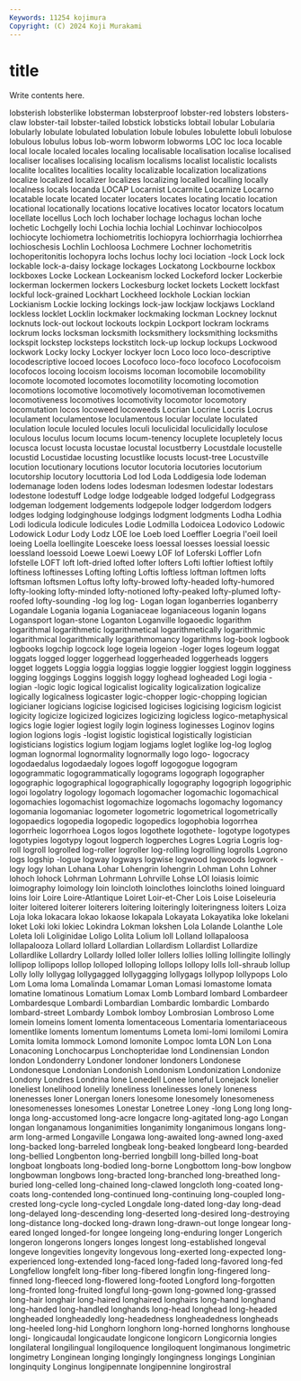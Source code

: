 ```yaml
---
Keywords: 11254 kojimura
Copyright: (C) 2024 Koji Murakami
---
```


# title

Write contents here.



lobsterish lobsterlike lobsterman
lobsterproof lobster-red lobsters lobsters-claw lobster-tail lobster-tailed lobstick lobsticks lobtail lobular
Lobularia lobularly lobulate lobulated lobulation lobule lobules lobulette lobuli lobulose
lobulous lobulus lobus lob-worm lobworm lobworms LOC loc loca locable
local locale localed locales localing localisable localisation localise localised localiser
localises localising localism localisms localist localistic localists localite localites localities
locality localizable localization localizations localize localized localizer localizes localizing localled
localling locally localness locals locanda LOCAP Locarnist Locarnite Locarnize Locarno
locatable locate located locater locaters locates locating locatio location locational
locationally locations locative locatives locator locators locatum locellate locellus Loch
loch lochaber lochage lochagus lochan loche lochetic Lochgelly lochi Lochia
lochia lochial Lochinvar lochiocolpos lochiocyte lochiometra lochiometritis lochiopyra lochiorrhagia lochiorrhea
lochioschesis Lochlin Lochloosa Lochmere Lochner lochometritis lochoperitonitis lochopyra lochs lochus
lochy loci lociation -lock Lock lock lockable lock-a-daisy lockage lockages
Lockatong Lockbourne lockbox lockboxes Locke Lockean Lockeanism locked Lockeford locker
Lockerbie lockerman lockermen lockers Lockesburg locket lockets Lockett lockfast lockful
lock-grained Lockhart Lockheed lockhole Lockian lockian Lockianism Lockie locking lockings
lock-jaw lockjaw lockjaws Lockland lockless locklet Locklin lockmaker lockmaking lockman
Lockney locknut locknuts lock-out lockout lockouts lockpin Lockport lockram lockrams
lockrum locks locksman locksmith locksmithery locksmithing locksmiths lockspit lockstep locksteps
lockstitch lock-up lockup lockups Lockwood lockwork Locky locky Lockyer lockyer
locn Loco loco loco-descriptive locodescriptive locoed locoes Locofoco loco-foco locofoco
Locofocoism locofocos locoing locoism locoisms locoman locomobile locomobility locomote locomoted
locomotes locomotility locomoting locomotion locomotions locomotive locomotively locomotiveman locomotivemen locomotiveness
locomotives locomotivity locomotor locomotory locomutation locos locoweed locoweeds Locrian Locrine
Locris Locrus loculament loculamentose loculamentous locular loculate loculated loculation locule
loculed locules loculi loculicidal loculicidally loculose loculous loculus locum locums
locum-tenency locuplete locupletely locus locusca locust locusta locustae locustal locustberry
Locustdale locustelle locustid Locustidae locusting locustlike locusts locust-tree Locustville locution
locutionary locutions locutor locutoria locutories locutorium locutorship locutory locuttoria Lod
lod Loda Loddigesia lode lodeman lodemanage loden lodens lodes lodesman
lodesmen lodestar lodestars lodestone lodestuff Lodge lodge lodgeable lodged lodgeful
Lodgegrass lodgeman lodgement lodgements lodgepole lodger lodgerdom lodgers lodges lodging
lodginghouse lodgings lodgment lodgments Lodha Lodhia Lodi lodicula lodicule lodicules
Lodie Lodmilla Lodoicea Lodovico Lodowic Lodowick Lodur Lody Lodz LOE
loe Loeb loed Loeffler Loegria l'oeil loeil loeing Loella loellingite
Loesceke loess loessal loesses loessial loessic loessland loessoid Loewe Loewi
Loewy LOF lof Loferski Loffler Lofn lofstelle LOFT loft loft-dried
lofted lofter lofters Lofti loftier loftiest loftily loftiness loftinesses Lofting
lofting Loftis loftless loftman loftmen lofts loftsman loftsmen Loftus lofty
lofty-browed lofty-headed lofty-humored lofty-looking lofty-minded lofty-notioned lofty-peaked lofty-plumed lofty-roofed lofty-sounding
-log log log- Logan logan loganberries loganberry Logandale Logania logania
Loganiaceae loganiaceous loganin logans Logansport logan-stone Loganton Loganville logaoedic logarithm
logarithmal logarithmetic logarithmetical logarithmetically logarithmic logarithmical logarithmically logarithmomancy logarithms log-book
logbook logbooks logchip logcock loge logeia logeion -loger loges logeum
loggat loggats logged logger loggerhead loggerheaded loggerheads loggers logget loggets
Loggia loggia loggias loggie loggier loggiest loggin logginess logging loggings
Loggins loggish loggy loghead logheaded Logi logia -logian -logic logic
logical logicalist logicality logicalization logicalize logically logicalness logicaster logic-chopper logic-chopping
logician logicianer logicians logicise logicised logicises logicising logicism logicist logicity
logicize logicized logicizes logicizing logicless logico-metaphysical logics logie logier logiest
logily login loginess loginesses Loginov logins logion logions logis -logist
logistic logistical logistically logistician logisticians logistics logium logjam logjams loglet
loglike log-log loglog logman lognormal lognormality lognormally logo logo- logocracy
logodaedalus logodaedaly logoes logoff logogogue logogram logogrammatic logogrammatically logograms logograph
logographer logographic logographical logographically logography logogriph logogriphic logoi logolatry logology
logomach logomacher logomachic logomachical logomachies logomachist logomachize logomachs logomachy logomancy
logomania logomaniac logometer logometric logometrical logometrically logopaedics logopedia logopedic logopedics
logophobia logorrhea logorrheic logorrhoea Logos logos logothete logothete- logotype logotypes
logotypies logotypy logout logperch logperches Logres Logria Logris log-roll logroll
logrolled log-roller logroller log-rolling logrolling logrolls Logrono logs logship -logue
logway logways logwise logwood logwoods logwork -logy logy lohan Lohana
Lohar Lohengrin lohengrin Lohman Lohn Lohner lohoch lohock Lohrman Lohrmann
Lohrville Lohse LOI loiasis loimic loimography loimology loin loincloth loinclothes
loincloths loined loinguard loins loir Loire Loire-Atlantique Loiret Loir-et-Cher Lois
Loise Loiseleuria loiter loitered loiterer loiterers loitering loiteringly loiteringness loiters
Loiza Loja loka lokacara lokao lokaose lokapala Lokayata Lokayatika loke
lokelani loket Loki loki lokiec Lokindra Lokman lokshen Lola Lolande
Lolanthe Lole Loleta loli Loliginidae Loligo Lolita Lolium loll Lolland
lollapaloosa lollapalooza Lollard lollard Lollardian Lollardism Lollardist Lollardize Lollardlike Lollardry
Lollardy lolled loller lollers lollies lolling lollingite lollingly lollipop lollipops
lollop lolloped lolloping lollops lollopy lolls loll-shraub lollup Lolly lolly
lollygag lollygagged lollygagging lollygags lollypop lollypops Lolo Lom Loma loma
Lomalinda Lomamar Loman Lomasi lomastome lomata lomatine lomatinous Lomatium Lomax
Lomb Lombard lombard Lombardeer Lombardesque Lombardi Lombardian Lombardic lombardic Lombardo
lombard-street Lombardy Lombok lomboy Lombrosian Lombroso Lome lomein lomeins loment
lomenta lomentaceous Lomentaria lomentariaceous lomentlike loments lomentum lomentums Lometa lomi-lomi
lomilomi Lomira Lomita lomita lommock Lomond lomonite Lompoc lomta LON
Lon Lona Lonaconing Lonchocarpus Lonchopteridae lond Londinensian London london Londonderry
Londoner londoner londoners Londonese Londonesque Londonian Londonish Londonism Londonization Londonize
Londony Londres Londrina lone Lonedell Lonee loneful Lonejack lonelier loneliest
lonelihood lonelily loneliness lonelinesses lonely loneness lonenesses loner Lonergan loners
lonesome lonesomely lonesomeness lonesomenesses lonesomes Lonestar Lonetree Loney -long Long
long long- longa long-accustomed long-acre longacre long-agitated long-ago Longan longan
longanamous longanimities longanimity longanimous longans long-arm long-armed Longaville Longawa long-awaited
long-awned long-axed long-backed long-barreled longbeak long-beaked longbeard long-bearded long-bellied Longbenton
long-berried longbill long-billed long-boat longboat longboats long-bodied long-borne Longbottom long-bow
longbow longbowman longbows long-bracted long-branched long-breathed long-buried long-celled long-chained long-clawed
longcloth long-coated long-coats long-contended long-continued long-continuing long-coupled long-crested long-cycle long-cycled
Longdale long-dated long-day long-dead long-delayed long-descending long-deserted long-desired long-destroying long-distance
long-docked long-drawn long-drawn-out longe longear long-eared longed longed-for longee longeing
long-enduring longer Longerich longeron longerons longers longes longest long-established longeval
longeve longevities longevity longevous long-exerted long-expected long-experienced long-extended long-faced long-faded
long-favored long-fed Longfellow longfelt long-fiber long-fibered longfin long-fingered long-finned long-fleeced
long-flowered long-footed Longford long-forgotten long-fronted long-fruited longful long-gown long-gowned long-grassed
long-hair longhair long-haired longhaired longhairs long-hand longhand long-handed long-handled longhands
long-head longhead long-headed longheaded longheadedly long-headedness longheadedness longheads long-heeled long-hid
Longhorn longhorn long-horned longhorns longhouse longi- longicaudal longicaudate longicone longicorn
Longicornia longies longilateral longilingual longiloquence longiloquent longimanous longimetric longimetry Longinean
longing longingly longingness longings Longinian longinquity Longinus longipennate longipennine longirostral

